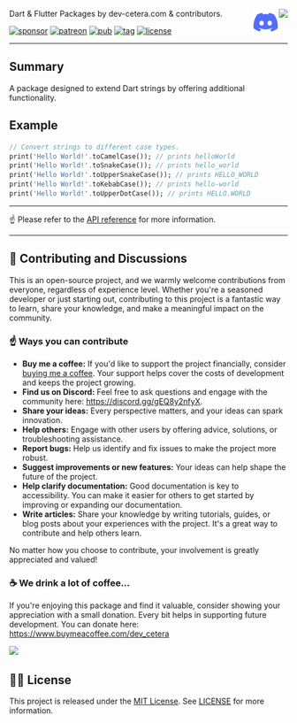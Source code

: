 <a href="https://www.buymeacoffee.com/dev_cetera" target="_blank"><img align="right" src="https://cdn.buymeacoffee.com/buttons/default-orange.png" height="48"></a>
<a href="https://discord.gg/gEQ8y2nfyX" target="_blank"><img align="right" src="https://raw.githubusercontent.com/dev-cetera/resources/refs/heads/main/assets/discord_icon/discord_icon.svg" height="48"></a>

Dart & Flutter Packages by dev-cetera.com & contributors.

[![sponsor](https://img.shields.io/badge/sponsor-grey?logo=github-sponsors)](https://github.com/sponsors/dev-cetera)
[![patreon](https://img.shields.io/badge/patreon-grey?logo=patreon)](https://www.patreon.com/c/RobertMollentze)
[![pub](https://img.shields.io/pub/v/df_string.svg)](https://pub.dev/packages/df_string)
[![tag](https://img.shields.io/badge/tag-v0.2.8-purple?logo=github)](https://github.com/dev-cetera/df_string/tree/v0.2.8)
[![license](https://img.shields.io/badge/license-MIT-blue.svg)](https://raw.githubusercontent.com/dev-cetera/df_string/main/LICENSE)

---

<!-- BEGIN _README_CONTENT -->

## Summary

A package designed to extend Dart strings by offering additional functionality. 

## Example

```dart
// Convert strings to different case types.
print('Hello World!'.toCamelCase()); // prints helloWorld
print('Hello World!'.toSnakeCase()); // prints hello_world
print('Hello World!'.toUpperSnakeCase()); // prints HELLO_WORLD
print('Hello World!'.toKebabCase()); // prints hello-world
print('Hello World!'.toUpperDotCase()); // prints HELLO.WORLD
```

<!-- END _README_CONTENT -->

---

☝️ Please refer to the [API reference](https://pub.dev/documentation/df_string/) for more information.

---

## 💬 Contributing and Discussions

This is an open-source project, and we warmly welcome contributions from everyone, regardless of experience level. Whether you're a seasoned developer or just starting out, contributing to this project is a fantastic way to learn, share your knowledge, and make a meaningful impact on the community.

### ☝️ Ways you can contribute

- **Buy me a coffee:** If you'd like to support the project financially, consider [buying me a coffee](https://www.buymeacoffee.com/dev_cetera). Your support helps cover the costs of development and keeps the project growing.
- **Find us on Discord:** Feel free to ask questions and engage with the community here: https://discord.gg/gEQ8y2nfyX.
- **Share your ideas:** Every perspective matters, and your ideas can spark innovation.
- **Help others:** Engage with other users by offering advice, solutions, or troubleshooting assistance.
- **Report bugs:** Help us identify and fix issues to make the project more robust.
- **Suggest improvements or new features:** Your ideas can help shape the future of the project.
- **Help clarify documentation:** Good documentation is key to accessibility. You can make it easier for others to get started by improving or expanding our documentation.
- **Write articles:** Share your knowledge by writing tutorials, guides, or blog posts about your experiences with the project. It's a great way to contribute and help others learn.

No matter how you choose to contribute, your involvement is greatly appreciated and valued!

### ☕ We drink a lot of coffee...

If you're enjoying this package and find it valuable, consider showing your appreciation with a small donation. Every bit helps in supporting future development. You can donate here: https://www.buymeacoffee.com/dev_cetera

<a href="https://www.buymeacoffee.com/dev_cetera" target="_blank"><img src="https://cdn.buymeacoffee.com/buttons/default-orange.png" height="40"></a>

## 🧑‍⚖️ License

This project is released under the [MIT License](https://raw.githubusercontent.com/dev-cetera/df_string/main/LICENSE). See [LICENSE](https://raw.githubusercontent.com/dev-cetera/df_string/main/LICENSE) for more information.
